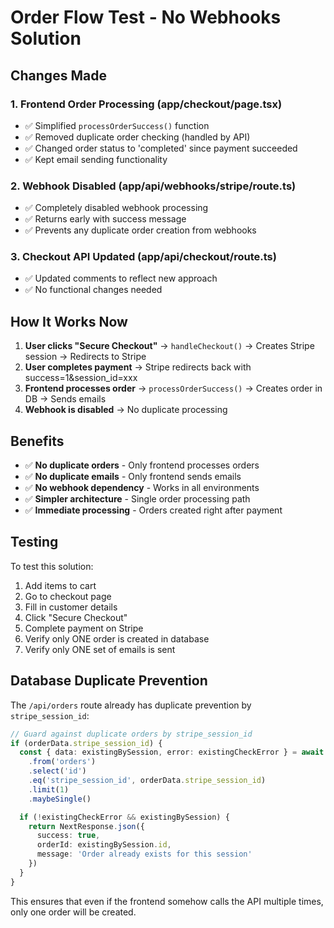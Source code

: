 # Order Flow Test - No Webhooks Solution

## Changes Made

### 1. **Frontend Order Processing (app/checkout/page.tsx)**
- ✅ Simplified `processOrderSuccess()` function
- ✅ Removed duplicate order checking (handled by API)
- ✅ Changed order status to 'completed' since payment succeeded
- ✅ Kept email sending functionality

### 2. **Webhook Disabled (app/api/webhooks/stripe/route.ts)**
- ✅ Completely disabled webhook processing
- ✅ Returns early with success message
- ✅ Prevents any duplicate order creation from webhooks

### 3. **Checkout API Updated (app/api/checkout/route.ts)**
- ✅ Updated comments to reflect new approach
- ✅ No functional changes needed

## How It Works Now

1. **User clicks "Secure Checkout"** → `handleCheckout()` → Creates Stripe session → Redirects to Stripe
2. **User completes payment** → Stripe redirects back with success=1&session_id=xxx
3. **Frontend processes order** → `processOrderSuccess()` → Creates order in DB → Sends emails
4. **Webhook is disabled** → No duplicate processing

## Benefits

- ✅ **No duplicate orders** - Only frontend processes orders
- ✅ **No duplicate emails** - Only frontend sends emails  
- ✅ **No webhook dependency** - Works in all environments
- ✅ **Simpler architecture** - Single order processing path
- ✅ **Immediate processing** - Orders created right after payment

## Testing

To test this solution:

1. Add items to cart
2. Go to checkout page
3. Fill in customer details
4. Click "Secure Checkout"
5. Complete payment on Stripe
6. Verify only ONE order is created in database
7. Verify only ONE set of emails is sent

## Database Duplicate Prevention

The `/api/orders` route already has duplicate prevention by `stripe_session_id`:
```typescript
// Guard against duplicate orders by stripe_session_id
if (orderData.stripe_session_id) {
  const { data: existingBySession, error: existingCheckError } = await supabase
    .from('orders')
    .select('id')
    .eq('stripe_session_id', orderData.stripe_session_id)
    .limit(1)
    .maybeSingle()

  if (!existingCheckError && existingBySession) {
    return NextResponse.json({
      success: true,
      orderId: existingBySession.id,
      message: 'Order already exists for this session'
    })
  }
}
```

This ensures that even if the frontend somehow calls the API multiple times, only one order will be created.
